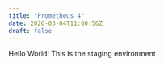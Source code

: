 ```yaml
---
title: "Prometheus 4"
date: 2020-03-04T11:00:56Z
draft: false
---
```


Hello World! This is the staging environment

